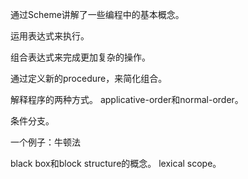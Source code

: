 通过Scheme讲解了一些编程中的基本概念。

运用表达式来执行。

组合表达式来完成更加复杂的操作。

通过定义新的procedure，来简化组合。

解释程序的两种方式。
applicative-order和normal-order。

条件分支。

一个例子：牛顿法

black box和block structure的概念。
lexical scope。
